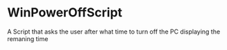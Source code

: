 # WinPowerOffScript
A Script that asks the user after what time to turn off the PC displaying the remaning time
